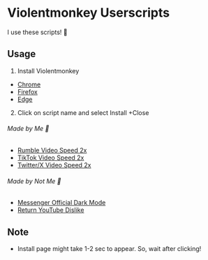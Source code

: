 # Violentmonkey Userscripts
I use these scripts! 👀

## Usage
1. Install Violentmonkey
- [Chrome](https://chromewebstore.google.com/detail/violentmonkey/jinjaccalgkegednnccohejagnlnfdag)
- [Firefox](https://addons.mozilla.org/en-US/firefox/addon/violentmonkey/)
- [Edge](https://microsoftedge.microsoft.com/addons/detail/violentmonkey/eeagobfjdenkkddmbclomhiblgggliao)

2. Click on script name and select Install +Close
###### Made by Me 🙂
- [Rumble Video Speed 2x](https://raw.githubusercontent.com/fahim-ahmed05/violentmonkey-userscripts/main/rumbleVideoSpeed2x.user.js)
- [TikTok Video Speed 2x](https://raw.githubusercontent.com/fahim-ahmed05/violentmonkey-userscripts/main/tiktokVideoSpeed2x.user.js)
- [Twitter/X Video Speed 2x](https://raw.githubusercontent.com/fahim-ahmed05/violentmonkey-userscripts/main/twitterVideoSpeed2x.user.js)
###### Made by Not Me 🫤
- [Messenger Official Dark Mode](https://update.greasyfork.org/scripts/476912/Messenger%20Official%20Dark%20mode.user.js)
- [Return YouTube Dislike](https://github.com/Anarios/return-youtube-dislike/raw/main/Extensions/UserScript/Return%20Youtube%20Dislike.user.js)

## Note
- Install page might take 1-2 sec to appear. So, wait after clicking!